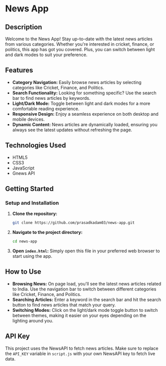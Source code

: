 # News App

## Description
Welcome to the News App! Stay up-to-date with the latest news articles from various categories. Whether you're interested in cricket, finance, or politics, this app has got you covered. Plus, you can switch between light and dark modes to suit your preference.

## Features
- **Category Navigation:** Easily browse news articles by selecting categories like Cricket, Finance, and Politics.
- **Search Functionality:** Looking for something specific? Use the search bar to find news articles by keywords.
- **Light/Dark Mode:** Toggle between light and dark modes for a more comfortable reading experience.
- **Responsive Design:** Enjoy a seamless experience on both desktop and mobile devices.
- **Dynamic Content:** News articles are dynamically loaded, ensuring you always see the latest updates without refreshing the page.

## Technologies Used
- HTML5
- CSS3
- JavaScript
- Gnews API

## Getting Started
### Setup and Installation
1. **Clone the repository:**
    ```bash
    git clone https://github.com/prasadkadam03/news-app.git
    ```
2. **Navigate to the project directory:**
    ```bash
    cd news-app
    ```
3. **Open `index.html`:**
    Simply open this file in your preferred web browser to start using the app.

## How to Use
- **Browsing News:** On page load, you'll see the latest news articles related to India. Use the navigation bar to switch between different categories like Cricket, Finance, and Politics.
- **Searching Articles:** Enter a keyword in the search bar and hit the search button to find news articles that match your query.
- **Switching Modes:** Click on the light/dark mode toggle button to switch between themes, making it easier on your eyes depending on the lighting around you.

## API Key
This project uses the NewsAPI to fetch news articles. Make sure to replace the `API_KEY` variable in `script.js` with your own NewsAPI key to fetch live data.
 